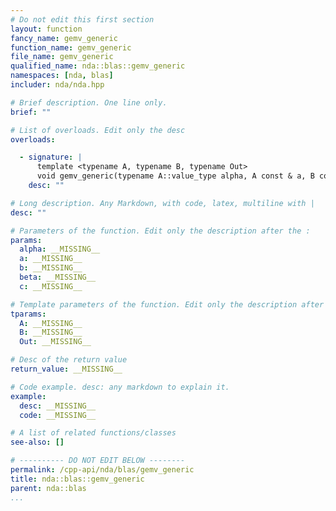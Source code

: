 ```yaml
---
# Do not edit this first section
layout: function
fancy_name: gemv_generic
function_name: gemv_generic
file_name: gemv_generic
qualified_name: nda::blas::gemv_generic
namespaces: [nda, blas]
includer: nda/nda.hpp

# Brief description. One line only.
brief: ""

# List of overloads. Edit only the desc
overloads:

  - signature: |
      template <typename A, typename B, typename Out>
      void gemv_generic(typename A::value_type alpha, A const & a, B const & b, typename A::value_type beta, Out & c)
    desc: ""

# Long description. Any Markdown, with code, latex, multiline with |
desc: ""

# Parameters of the function. Edit only the description after the :
params:
  alpha: __MISSING__
  a: __MISSING__
  b: __MISSING__
  beta: __MISSING__
  c: __MISSING__

# Template parameters of the function. Edit only the description after the :
tparams:
  A: __MISSING__
  B: __MISSING__
  Out: __MISSING__

# Desc of the return value
return_value: __MISSING__

# Code example. desc: any markdown to explain it.
example:
  desc: __MISSING__
  code: __MISSING__

# A list of related functions/classes
see-also: []

# ---------- DO NOT EDIT BELOW --------
permalink: /cpp-api/nda/blas/gemv_generic
title: nda::blas::gemv_generic
parent: nda::blas
...
```




